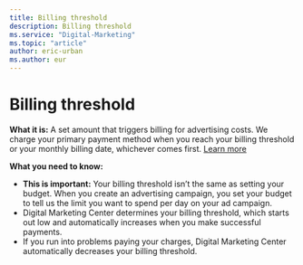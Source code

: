 ```yaml
---
title: Billing threshold
description: Billing threshold
ms.service: "Digital-Marketing"
ms.topic: "article"
author: eric-urban
ms.author: eur
---
```


# Billing threshold

**What it is:** A set amount that triggers billing for advertising costs. We charge your primary payment method when you reach your billing threshold or your monthly billing date, whichever comes first. [Learn more](../hlp_DMC_CONC_BillingThreshold.md)

**What you need to know:**
- **This is important:** Your billing threshold isn’t the same as setting your budget. When you create an advertising campaign, you set your budget to tell us the limit you want to spend per day on your ad campaign.
- Digital Marketing Center determines your billing threshold, which starts out low and automatically increases when you make successful payments.
- If you run into problems paying your charges, Digital Marketing Center automatically decreases your billing threshold.


